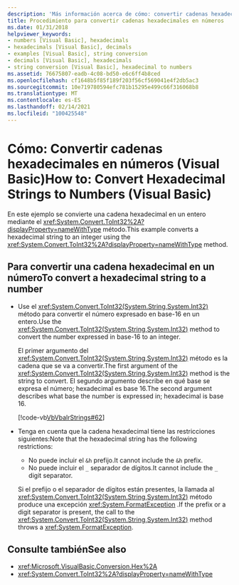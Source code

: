 ```yaml
---
description: 'Más información acerca de cómo: convertir cadenas hexadecimales en números (Visual Basic)'
title: Procedimiento para convertir cadenas hexadecimales en números
ms.date: 01/31/2018
helpviewer_keywords:
- numbers [Visual Basic], hexadecimals
- hexadecimals [Visual Basic], decimals
- examples [Visual Basic], string conversion
- decimals [Visual Basic], hexadecimals
- string conversion [Visual Basic], hexadecimal to numbers
ms.assetid: 76675807-eadb-4c08-bd50-e6c6ff4b8ced
ms.openlocfilehash: cf1648b5f85f189f203f56cf569041e4f2db5ac3
ms.sourcegitcommit: 10e719780594efc781b15295e499c66f316068b8
ms.translationtype: MT
ms.contentlocale: es-ES
ms.lasthandoff: 02/14/2021
ms.locfileid: "100425548"
---
```

# <a name="how-to-convert-hexadecimal-strings-to-numbers-visual-basic"></a><span data-ttu-id="37d32-103">Cómo: Convertir cadenas hexadecimales en números (Visual Basic)</span><span class="sxs-lookup"><span data-stu-id="37d32-103">How to: Convert Hexadecimal Strings to Numbers (Visual Basic)</span></span>

<span data-ttu-id="37d32-104">En este ejemplo se convierte una cadena hexadecimal en un entero mediante el <xref:System.Convert.ToInt32%2A?displayProperty=nameWithType> método.</span><span class="sxs-lookup"><span data-stu-id="37d32-104">This example converts a hexadecimal string to an integer using the <xref:System.Convert.ToInt32%2A?displayProperty=nameWithType> method.</span></span>

## <a name="to-convert-a-hexadecimal-string-to-a-number"></a><span data-ttu-id="37d32-105">Para convertir una cadena hexadecimal en un número</span><span class="sxs-lookup"><span data-stu-id="37d32-105">To convert a hexadecimal string to a number</span></span>

- <span data-ttu-id="37d32-106">Use el <xref:System.Convert.ToInt32(System.String,System.Int32)> método para convertir el número expresado en base-16 en un entero.</span><span class="sxs-lookup"><span data-stu-id="37d32-106">Use the <xref:System.Convert.ToInt32(System.String,System.Int32)> method to convert the number expressed in base-16 to an integer.</span></span>

  <span data-ttu-id="37d32-107">El primer argumento del <xref:System.Convert.ToInt32(System.String,System.Int32)> método es la cadena que se va a convertir.</span><span class="sxs-lookup"><span data-stu-id="37d32-107">The first argument of the <xref:System.Convert.ToInt32(System.String,System.Int32)> method is the string to convert.</span></span> <span data-ttu-id="37d32-108">El segundo argumento describe en qué base se expresa el número; hexadecimal es base 16.</span><span class="sxs-lookup"><span data-stu-id="37d32-108">The second argument describes what base the number is expressed in; hexadecimal is base 16.</span></span>

  [!code-vb[VbVbalrStrings#62](~/samples/snippets/visualbasic/VS_Snippets_VBCSharp/VbVbalrStrings/VB/Class2.vb#62)]

- <span data-ttu-id="37d32-109">Tenga en cuenta que la cadena hexadecimal tiene las restricciones siguientes:</span><span class="sxs-lookup"><span data-stu-id="37d32-109">Note that the hexadecimal string has the following restrictions:</span></span>

  - <span data-ttu-id="37d32-110">No puede incluir el `&h` prefijo.</span><span class="sxs-lookup"><span data-stu-id="37d32-110">It cannot include the `&h` prefix.</span></span>
  - <span data-ttu-id="37d32-111">No puede incluir el `_` separador de dígitos.</span><span class="sxs-lookup"><span data-stu-id="37d32-111">It cannot include the `_` digit separator.</span></span>

  <span data-ttu-id="37d32-112">Si el prefijo o el separador de dígitos están presentes, la llamada al <xref:System.Convert.ToInt32(System.String,System.Int32)> método produce una excepción <xref:System.FormatException> .</span><span class="sxs-lookup"><span data-stu-id="37d32-112">If the prefix or a digit separator is present, the call to the <xref:System.Convert.ToInt32(System.String,System.Int32)> method throws a <xref:System.FormatException>.</span></span>

## <a name="see-also"></a><span data-ttu-id="37d32-113">Consulte también</span><span class="sxs-lookup"><span data-stu-id="37d32-113">See also</span></span>

- <xref:Microsoft.VisualBasic.Conversion.Hex%2A>
- <xref:System.Convert.ToInt32%2A?displayProperty=nameWithType>
